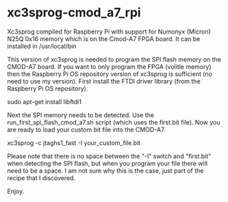# xc3sprog-cmod_a7_rpi
Xc3sprog compiled for Raspberry Pi with support for Numonyx (Micron) N25Q 0x16 memory which is on the Cmod-A7 FPGA board. It can be installed in /usr/local/bin

This version of xc3sprog is needed to program the SPI flash memory on the CMOD-A7 board. If you want to only program the FPGA (volitle memory) then the Raspberry Pi OS repository version of xc3sprog is sufficient (no need to use my version). First install the FTDI driver library (from the Raspberry Pi OS repository).

sudo apt-get install libftdi1

Next the SPI memory needs to be detected. Use the run_first_spi_flash_cmod_a7.sh script (which uses the first.bit file). Now you are ready to load your custom bit file into the CMOD-A7.

xc3sprog -c jtaghs1_fast -I your_custom_file.bit

Please note that there is no space between the "-I" switch and "first.bit" when detecting the SPI flash, but when you program your file there will need to be a space. I am not sure why this is the case, just part of the recipe that I discovered.

Enjoy.
